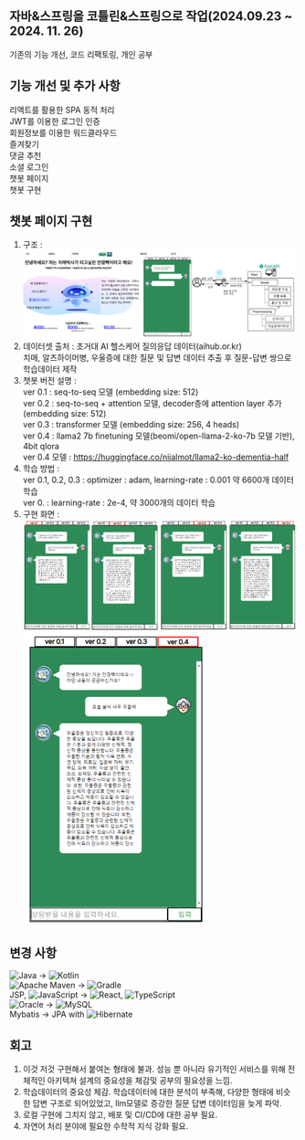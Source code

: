 ## 자바&스프링을 코틀린&스프링으로 작업(2024.09.23 ~ 2024. 11. 26)
기존의 기능 개선, 코드 리팩토링, 개인 공부

## 기능 개선 및 추가 사항
리액트를 활용한 SPA 동적 처리<br>
JWT를 이용한 로그인 인증<br>
회원정보를 이용한 워드클라우드<br>
즐겨찾기<br>
댓글 추천<br>
소셜 로그인<br>
챗봇 페이지<br>
챗봇 구현<br>

## 챗봇 페이지 구현
1. 구조 :<br>
![페이지 화면 및 구성](./chatbot_nonblinker/images/page_system.PNG)
2. 데이터셋 출처 : 초거대 AI 헬스케어 질의응답 데이터(aihub.or.kr)<br>
치매, 알츠하이머병, 우울증에 대한 질문 및 답변 데이터 추출 후 질문-답변 쌍으로 학습데이터 제작
3. 챗봇 버전 설명 :
<br> ver 0.1 : seq-to-seq 모델 (embedding size: 512)
<br> ver 0.2 : seq-to-seq + attention 모델, decoder층에 attention layer 추가 (embedding size: 512)
<br> ver 0.3 : transformer 모델 (embedding size: 256, 4 heads)
<br> ver 0.4 : llama2 7b finetuning 모델(beomi/open-llama-2-ko-7b 모델 기반), 4bit qlora
<br> ver 0.4 모델 : https://huggingface.co/nijalmot/llama2-ko-dementia-half
4. 학습 방법 :
<br> ver 0.1, 0.2, 0.3 : optimizer : adam, learning-rate : 0.001 약 6600개 데이터 학습
<br> ver 0. : learning-rate : 2e-4, 약 3000개의 데이터 학습
5. 구현 화면 :
![답변 결과](./chatbot_nonblinker/images/result.PNG)<br>
![llama2 답변 결과](./chatbot_nonblinker/images/ver04_01.png)

## 변경 사항
![Java](https://img.shields.io/badge/java-%23ED8B00.svg?style=for-the-badge&logo=openjdk&logoColor=white) -> ![Kotlin](https://img.shields.io/badge/kotlin-%237F52FF.svg?style=for-the-badge&logo=kotlin&logoColor=white)<br>
![Apache Maven](https://img.shields.io/badge/Apache%20Maven-C71A36?style=for-the-badge&logo=Apache%20Maven&logoColor=white) -> ![Gradle](https://img.shields.io/badge/Gradle-02303A.svg?style=for-the-badge&logo=Gradle&logoColor=white)<br>
JSP, ![JavaScript](https://img.shields.io/badge/javascript-%23323330.svg?style=for-the-badge&logo=javascript&logoColor=%23F7DF1E) -> ![React](https://img.shields.io/badge/react-%2320232a.svg?style=for-the-badge&logo=react&logoColor=%2361DAFB), ![TypeScript](https://img.shields.io/badge/typescript-%23007ACC.svg?style=for-the-badge&logo=typescript&logoColor=white)<br>
![Oracle](https://img.shields.io/badge/Oracle-F80000?style=for-the-badge&logo=oracle&logoColor=white) -> ![MySQL](https://img.shields.io/badge/mysql-4479A1.svg?style=for-the-badge&logo=mysql&logoColor=white)<br>
Mybatis -> JPA with  ![Hibernate](https://img.shields.io/badge/Hibernate-59666C?style=for-the-badge&logo=Hibernate&logoColor=white)<br>

## 회고
1. 이것 저것 구현해서 붙여논 형태에 불과. 성능 뿐 아니라 유기적인 서비스를 위해 전체적인 아키텍쳐 설계의 중요성을 체감및 공부의 필요성을 느낌.
2. 학습데이터의 중요성 체감. 학습데이터에 대한 분석이 부족해, 다양한 형태에 비슷한 답변 구조로 되어있었고,
llm모델로 증강한 질문 답변 데이터임을 늦게 파악.
3. 로컬 구현에 그치지 않고, 배포 및 CI/CD에 대한 공부 필요.
4. 자연어 처리 분야에 필요한 수학적 지식 강화 필요.


